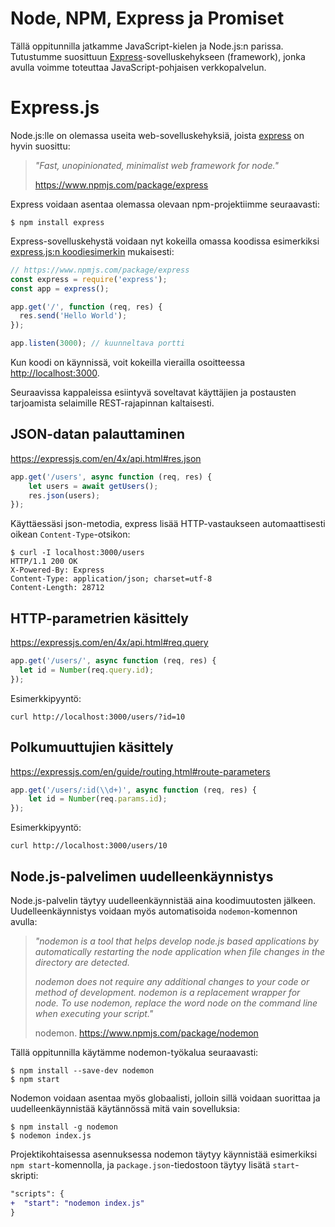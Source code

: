 # Node, NPM, Express ja Promiset

Tällä oppitunnilla jatkamme JavaScript-kielen ja Node.js:n parissa. Tutustumme suosittuun [Express](https://expressjs.com/)-sovelluskehykseen (framework), jonka avulla voimme toteuttaa JavaScript-pohjaisen verkkopalvelun.

# Express.js

Node.js:lle on olemassa useita web-sovelluskehyksiä, joista [express](https://www.npmjs.com/package/express) on hyvin suosittu:

> *"Fast, unopinionated, minimalist web framework for node."*
>
> https://www.npmjs.com/package/express

Express voidaan asentaa olemassa olevaan npm-projektiimme seuraavasti:

```
$ npm install express
```

Express-sovelluskehystä voidaan nyt kokeilla omassa koodissa esimerkiksi [express.js:n koodiesimerkin](https://www.npmjs.com/package/express) mukaisesti:

```js
// https://www.npmjs.com/package/express
const express = require('express');
const app = express();

app.get('/', function (req, res) {
  res.send('Hello World');
});

app.listen(3000); // kuunneltava portti
```

Kun koodi on käynnissä, voit kokeilla vierailla osoitteessa [http://localhost:3000](http://localhost:3000).

Seuraavissa kappaleissa esiintyvä soveltavat käyttäjien ja postausten tarjoamista selaimille REST-rajapinnan kaltaisesti.


## JSON-datan palauttaminen

https://expressjs.com/en/4x/api.html#res.json

```js
app.get('/users', async function (req, res) {
    let users = await getUsers();
    res.json(users);
});
```

Käyttäessäsi json-metodia, express lisää HTTP-vastaukseen automaattisesti oikean `Content-Type`-otsikon:

```
$ curl -I localhost:3000/users
HTTP/1.1 200 OK
X-Powered-By: Express
Content-Type: application/json; charset=utf-8
Content-Length: 28712
```

## HTTP-parametrien käsittely

https://expressjs.com/en/4x/api.html#req.query

```js
app.get('/users/', async function (req, res) {
  let id = Number(req.query.id);
});
```

Esimerkkipyyntö:

```
curl http://localhost:3000/users/?id=10
```

## Polkumuuttujien käsittely

https://expressjs.com/en/guide/routing.html#route-parameters

```js
app.get('/users/:id(\\d+)', async function (req, res) {
    let id = Number(req.params.id);
});
```

Esimerkkipyyntö:

```
curl http://localhost:3000/users/10
```

## Node.js-palvelimen uudelleenkäynnistys

Node.js-palvelin täytyy uudelleenkäynnistää aina koodimuutosten jälkeen. Uudelleenkäynnistys voidaan myös automatisoida `nodemon`-komennon avulla:

> *"nodemon is a tool that helps develop node.js based applications by automatically restarting the node application when file changes in the directory are detected.*
>
> *nodemon does not require any additional changes to your code or method of development. nodemon is a replacement wrapper for node. To use nodemon, replace the word node on the command line when executing your script."*
>
> nodemon. https://www.npmjs.com/package/nodemon

Tällä oppitunnilla käytämme nodemon-työkalua seuraavasti:

```
$ npm install --save-dev nodemon
$ npm start
```

Nodemon voidaan asentaa myös globaalisti, jolloin sillä voidaan suorittaa ja uudelleenkäynnistää käytännössä mitä vain sovelluksia:

```
$ npm install -g nodemon
$ nodemon index.js
```

Projektikohtaisessa asennuksessa nodemon täytyy käynnistää esimerkiksi `npm start`-komennolla, ja `package.json`-tiedostoon täytyy lisätä `start`-skripti:

```diff
"scripts": {
+  "start": "nodemon index.js"
}
```

